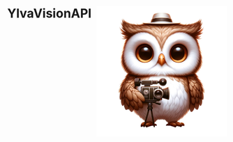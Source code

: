
<h1>
<img src="https://raw.githubusercontent.com/Sunwood-ai-labs/claude3-video/main/docs/claude3-video_icon.png" height=300px align="right"/>
YlvaVisionAPI <br>
</h1>
